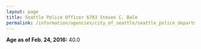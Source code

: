 ```yaml
---
layout: page
title: Seattle Police Officer 6783 Steven C. Bale
permalink: /information/agencies/city_of_seattle/seattle_police_department/copbook/6783/
---
```


**Age as of Feb. 24, 2016:** 40.0
